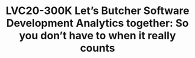 ---
categories:
- lvc20
description: Lord Kelvin said "if you can't measure it, you cannot improve it". That
  may only be partially true. Instead, I reckon we must understand measurements and
  their context to comprehend what is going. In the context of software development,
  this would mean that we must measure the who, what, when, and how related to software
  development processes, but also know the context around this data to be able to
  answer the questions that allow managers to drive projects to their goals. I call
  it the “measurements in context” principle.<br><br>This talk demonstrates this principle
  with humor by looking at Linaro’s projects. Let’s explore together what the software
  development analytics data shows us about Linaro’s open source projects. Then, let’s
  guess at what this could be telling us if we had no idea about Linaro. Finally,
  let’s apply the “measurements in context” principle to get sensible insights.<br><br>This
  fun talk does not intend to answer real questions about Linaro, however, it does
  show in an approachable and memorable way how to do analytics on open source software.
  We will stumble in this presentation together over common problems only so you don’t
  have to do it when it really matters. Lessons learned from the CHAOSS project will
  also provide a solid foundation from which you can build your own analysis.<br><br>During
  this talk, I will present an approach to drive your software development using data
  from both strategical and tactical points of view. Everything will rely on existing
  free, open source tools and knowledge from communities like CHAOSS (Community Health
  Analytics for Open Source Software) and InnerSource Commons.
image: /assets/images/featured-images/lvc20/LVC20-300K.png
session_id: LVC20-300K
session_room: '[Track 1] IoT/Edge/Embedded'
session_slot:
  end_time: 2020-09-24 15:40
  start_time: 2020-09-24 15:15
session_speakers:
- speaker_bio: Manrique is the CEO and shareholder in Bitergia and a free, libre,
    open source software development communities passionate. He is a graduate Industrial
    Engineer with research and development experience from the Technological Center
    for Computer Science and Communications of the Principality of Asturias (CTIC),
    W3C working groups, Ándago Engineering, and Continua Health Alliance. Former executive
    director of the Spanish Open Source Enterprises Association (ASOLIF), and expert
    consultant for the Spanish National Open Source Reference Center (CENATIC).&lt;br
    /&gt; &lt;br /&gt; Involved in several communities related to free, libre, open
    source software he is currently active in GrimoireLab and CHAOSS (Community Health
    Analytics for Open Source Software). He has been recognized as AWS Data Hero and
    GitLab Community Hero.&lt;br /&gt; &lt;br /&gt; You can reach him on Twitter as
    @jsmanrique, and when he is not online he loves to spend time with his family
    and surfing.
  speaker_company: Bitergia
  speaker_image: http://avatars.sched.co/b/65/11406425/avatar.jpg.320x320px.jpg?986
  speaker_name: Jose Manrique López de la Fuente
  speaker_position: Bitergia, CEO
  speaker_role: speaker
session_track: Open Source Development
tag: session
tags: Open Source Development
title: 'LVC20-300K Let’s Butcher Software Development Analytics together: So you don’t
  have to when it really counts'
---